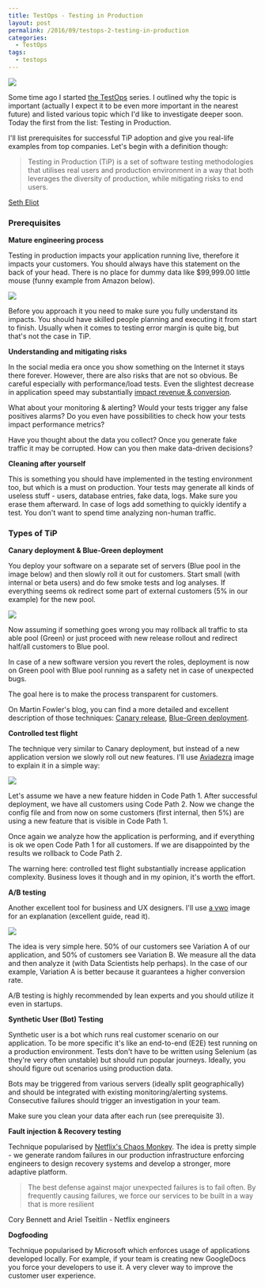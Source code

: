 ```yaml
---
title: TestOps - Testing in Production
layout: post
permalink: /2016/09/testops-2-testing-in-production
categories:
  - TestOps
tags:
  - testops
---
```


![](/images/blog/production-icon-18.png)

Some time ago I started [the TestOps](https://awesome-testing.com/2016/07/testops-missing-piece-of-puzzle.html) series. I outlined why the topic is important (actually I expect it to be even more important in the nearest future) and listed various topic which I'd like to investigate deeper soon. Today the first from the list: Testing in Production.

I'll list prerequisites for successful TiP adoption and give you real-life examples from top companies. Let's begin with a definition though:

> Testing in Production (TiP) is a set of software testing methodologies that utilises real users and production environment in a way that both leverages the diversity of production, while mitigating risks to end users.

[Seth Eliot ](https://twitter.com/setheliot)

### Prerequisites

**Mature engineering process**

Testing in production impacts your application running live, therefore it impacts your customers. You should always have this statement on the back of your head. There is no place for dummy data like $99,999.00 little mouse (funny example from Amazon below).

![](/images/blog/4812.image_6EB04442.png)

Before you approach it you need to make sure you fully understand its impacts. You should have skilled people planning and executing it from start to finish. Usually when it comes to testing error margin is quite big, but that's not the case in TiP.

**Understanding and mitigating risks**

In the social media era once you show something on the Internet it stays there forever. However, there are also risks that are not so obvious. Be careful especially with performance/load tests. Even the slightest decrease in application speed may substantially [impact revenue & conversion](http://www.webpagefx.com/blog/internet/website-page-load-time-conversions/).

What about your monitoring & alerting? Would your tests trigger any false positives alarms? Do you even have possibilities to check how your tests impact performance metrics?

Have you thought about the data you collect? Once you generate fake traffic it may be corrupted. How can you then make data-driven decisions?

**Cleaning after yourself**

This is something you should have implemented in the testing environment too, but which is a must on production. Your tests may generate all kinds of useless stuff - users, database entries, fake data, logs. Make sure you erase them afterward. In case of logs add something to quickly identify a test. You don't want to spend time analyzing non-human traffic.

### Types of TiP

**Canary deployment & Blue-Green deployment**

You deploy your software on a separate set of servers (Blue pool in the image below) and then slowly roll it out for customers. Start small (with internal or beta users) and do few smoke tests and log analyses. If everything seems ok redirect some part of external customers (5% in our example) for the new pool.

![](/images/blog/canary-release-2.png)

Now assuming if something goes wrong you may rollback all traffic to sta able pool (Green) or just proceed with new release rollout and redirect half/all customers to Blue pool.

In case of a new software version you revert the roles, deployment is now on Green pool with Blue pool running as a safety net in case of unexpected bugs.

The goal here is to make the process transparent for customers.

On Martin Fowler's blog, you can find a more detailed and excellent description of those techniques: [Canary release](http://martinfowler.com/bliki/CanaryRelease.html), [Blue-Green deployment](http://martinfowler.com/bliki/BlueGreenDeployment.html).

**Controlled test flight**

The technique very similar to Canary deployment, but instead of a new application version we slowly roll out new features. I'll use [Aviadezra](http://aviadezra.blogspot.com/2014/05/testing-in-production-benefits-risks.html) image to explain it in a simple way:

![](/images/blog/image16.png)

Let's assume we have a new feature hidden in Code Path 1. After successful deployment, we have all customers using Code Path 2. Now we change the config file and from now on some customers (first internal, then 5%) are using a new feature that is visible in Code Path 1.

Once again we analyze how the application is performing, and if everything is ok we open Code Path 1 for all customers. If we are disappointed by the results we rollback to Code Path 2.

The warning here: controlled test flight substantially increase application complexity. Business loves it though and in my opinion, it's worth the effort.

**A/B testing**

Another excellent tool for business and UX designers. I'll use [a vwo](https://vwo.com/ab-testing/) image for an explanation (excellent guide, read it).

![](/images/blog/02.png.pagespeed.ce.BmWcShEZAM.png)

The idea is very simple here. 50% of our customers see Variation A of our application, and 50% of customers see Variation B. We measure all the data and then analyze it (with Data Scientists help perhaps). In the case of our example, Variation A is better because it guarantees a higher conversion rate.

A/B testing is highly recommended by lean experts and you should utilize it even in startups.

**Synthetic User (Bot) Testing**

Synthetic user is a bot which runs real customer scenario on our application. To be more specific it's like an end-to-end (E2E) test running on a production environment. Tests don't have to be written using Selenium (as they're very often unstable) but should run popular journeys. Ideally, you should figure out scenarios using production data.

Bots may be triggered from various servers (ideally split geographically) and should be integrated with existing monitoring/alerting systems. Consecutive failures should trigger an investigation in your team.

Make sure you clean your data after each run (see prerequisite 3).

**Fault injection & Recovery testing**

Technique popularised by [Netflix's Chaos Monkey](http://techblog.netflix.com/2012/07/chaos-monkey-released-into-wild.html). The idea is pretty simple - we generate random failures in our production infrastructure enforcing engineers to design recovery systems and develop a stronger, more adaptive platform.

> The best defense against major unexpected failures is to fail often. By frequently causing failures, we force our services to be built in a way that is more resilient

Cory Bennett and Ariel Tseitlin - Netflix engineers

**Dogfooding**

Technique popularised by Microsoft which enforces usage of applications developed locally. For example, if your team is creating new GoogleDocs you force your developers to use it. A very clever way to improve the customer user experience.
